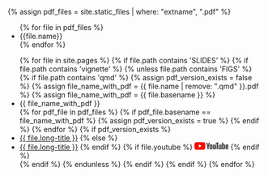 {% assign pdf_files = site.static_files | where: "extname", ".pdf" %}

<ul>
{% for file in pdf_files %}
    <li> {{file.name}} </li>
{% endfor %}
</ul>

<ul>
{% for file in site.pages %}
    {% if file.path contains 'SLIDES' %}
        {% if file.path contains 'vignette' %}
            {% unless file.path contains 'FIGS' %}
                {% if file.path contains 'qmd' %}
                    {% assign pdf_version_exists = false %}
                    {% assign file_name_with_pdf = {{ file.name | remove: ".qmd" }}.pdf %}
                    {% assign file_name_with_pdf = {{ file.basename }} %}
                    <li> {{ file_name_with_pdf }} </li>
                    {% for pdf_file in pdf_files %}
                        {% if pdf_file.basename == file_name_with_pdf %}
                            {% assign pdf_version_exists = true %}
                        {% endif %}
                    {% endfor %}
                    {% if pdf_version_exists %} 
                        <li><a href="https://julien-arino.github.io/R-for-modellers/SLIDES/{{ file.name | remove: ".qmd" }}.pdf">{{ file.long-title }}</a>
                    {% else %}
                        <li><a href="https://julien-arino.github.io/R-for-modellers/SLIDES/{{ file.name | remove: ".qmd" }}.html">{{ file.long-title }}</a>
                    {% endif %}
                    {% if file.youtube %}
                        <a href="{{ file.youtube }}"><img src="assets/img/yt_logo_rgb_light.png" height="15px" /></a>
                    {% endif %}
                    </li>
                {% endif %}
            {% endunless %}
        {% endif %}
    {% endif %}
{% endfor %}
</ul>
